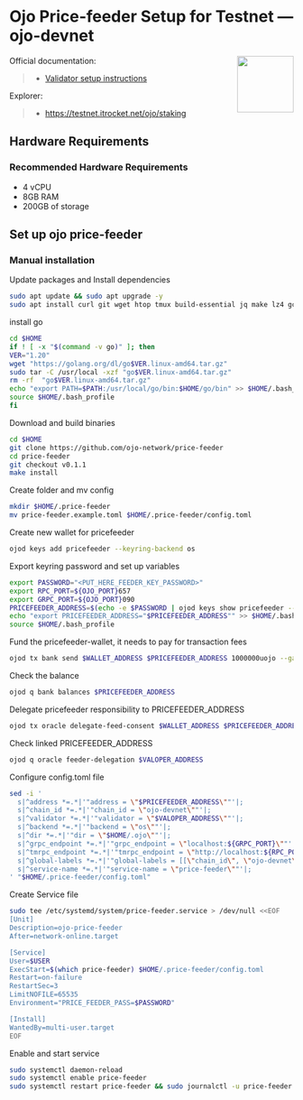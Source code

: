 <div>
<h1 align="left" style="display: flex;"> Ojo Price-feeder Setup for Testnet — ojo-devnet</h1>
<img src="https://avatars.githubusercontent.com/u/110753560?s=200&v=4"  style="float: right;" width="100" height="100"></img>
</div>

Official documentation:
>- [Validator setup instructions](https://docs.ojo.network/sauron-testnet/joining-as-a-validator)

Explorer:
>-  https://testnet.itrocket.net/ojo/staking


## Hardware Requirements
### Recommended Hardware Requirements 
 - 4 vCPU
 - 8GB RAM
 - 200GB of storage

## Set up ojo price-feeder
### Manual installation

Update packages and Install dependencies

~~~bash
sudo apt update && sudo apt upgrade -y
sudo apt install curl git wget htop tmux build-essential jq make lz4 gcc -y
~~~

install go

~~~bash
cd $HOME
if ! [ -x "$(command -v go)" ]; then
VER="1.20"
wget "https://golang.org/dl/go$VER.linux-amd64.tar.gz"
sudo tar -C /usr/local -xzf "go$VER.linux-amd64.tar.gz"
rm -rf  "go$VER.linux-amd64.tar.gz"
echo "export PATH=$PATH:/usr/local/go/bin:$HOME/go/bin" >> $HOME/.bash_profile
source $HOME/.bash_profile
fi
~~~

Download and build binaries

~~~bash
cd $HOME
git clone https://github.com/ojo-network/price-feeder
cd price-feeder
git checkout v0.1.1
make install
~~~

Create folder and mv config

~~~bash
mkdir $HOME/.price-feeder
mv price-feeder.example.toml $HOME/.price-feeder/config.toml
~~~

Create new wallet for pricefeeder

~~~bash
ojod keys add pricefeeder --keyring-backend os
~~~

Export keyring password and set up variables

~~~bash
export PASSWORD="<PUT_HERE_FEEDER_KEY_PASSWORD>"
export RPC_PORT=${OJO_PORT}657
export GRPC_PORT=${OJO_PORT}090
PRICEFEEDER_ADDRESS=$(echo -e $PASSWORD | ojod keys show pricefeeder --keyring-backend os -a)
echo "export PRICEFEEDER_ADDRESS="$PRICEFEEDER_ADDRESS"" >> $HOME/.bash_profile
source $HOME/.bash_profile
~~~

Fund the pricefeeder-wallet, it needs to pay for transaction fees

~~~bash
ojod tx bank send $WALLET_ADDRESS $PRICEFEEDER_ADDRESS 1000000uojo --gas auto --gas-adjustment 1.3
~~~

Check the balance

~~~bash
ojod q bank balances $PRICEFEEDER_ADDRESS
~~~

Delegate pricefeeder responsibility to PRICEFEEDER_ADDRESS

~~~bash
ojod tx oracle delegate-feed-consent $WALLET_ADDRESS $PRICEFEEDER_ADDRESS --from $WALLET  --gas auto --gas-adjustment 1.3
~~~

Check linked PRICEFEEDER_ADDRESS

~~~bash
ojod q oracle feeder-delegation $VALOPER_ADDRESS
~~~

Configure config.toml file

~~~bash
sed -i '
  s|^address *=.*|'"address = \"$PRICEFEEDER_ADDRESS\""'|;
  s|^chain_id *=.*|'"chain_id = \"ojo-devnet\""'|;
  s|^validator *=.*|'"validator = \"$VALOPER_ADDRESS\""'|;
  s|^backend *=.*|'"backend = \"os\""'|;
  s|^dir *=.*|'"dir = \"$HOME/.ojo\""'|;
  s|^grpc_endpoint *=.*|'"grpc_endpoint = \"localhost:${GRPC_PORT}\""'|;
  s|^tmrpc_endpoint *=.*|'"tmrpc_endpoint = \"http://localhost:${RPC_PORT}\""'|;
  s|^global-labels *=.*|'"global-labels = [[\"chain_id\", \"ojo-devnet\"]]"'|;
  s|^service-name *=.*|'"service-name = \"price-feeder\""'|;
' "$HOME/.price-feeder/config.toml"
~~~

Create Service file

~~~bash
sudo tee /etc/systemd/system/price-feeder.service > /dev/null <<EOF
[Unit]
Description=ojo-price-feeder
After=network-online.target

[Service]
User=$USER
ExecStart=$(which price-feeder) $HOME/.price-feeder/config.toml
Restart=on-failure
RestartSec=3
LimitNOFILE=65535
Environment="PRICE_FEEDER_PASS=$PASSWORD"

[Install]
WantedBy=multi-user.target
EOF
~~~

Enable and start service

~~~bash
sudo systemctl daemon-reload
sudo systemctl enable price-feeder
sudo systemctl restart price-feeder && sudo journalctl -u price-feeder -f
~~~

